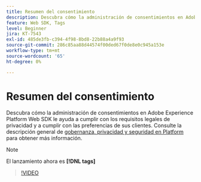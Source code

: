 ```yaml
---
title: Resumen del consentimiento
description: Descubra cómo la administración de consentimientos en Adobe Experience Platform Web SDK le ayuda a cumplir con los requisitos legales de privacidad y a cumplir con las preferencias de sus clientes.
feature: Web SDK, Tags
level: Beginner
jira: KT-7543
exl-id: 485de3fb-c394-4f98-8bd8-22b88a4a9f93
source-git-commit: 286c85aa88d44574f00ded67f0de8e0c945a153e
workflow-type: tm+mt
source-wordcount: '65'
ht-degree: 0%

---
```


# Resumen del consentimiento

Descubra cómo la administración de consentimientos en Adobe Experience Platform Web SDK le ayuda a cumplir con los requisitos legales de privacidad y a cumplir con las preferencias de sus clientes. Consulte la descripción general de [gobernanza, privacidad y seguridad en Platform](https://experienceleague.adobe.com/docs/experience-platform/landing/governance-privacy-security/overview.html?lang=es#consent) para obtener más información.

>[!NOTE]
>
> El lanzamiento ahora es **[!DNL tags]**

>[!VIDEO](https://video.tv.adobe.com/v/3437791/?learn=on&enablevpops&captions=spa)

